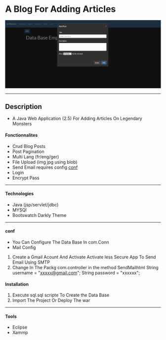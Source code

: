# A Blog For Adding Articles

![Project Image](./img/img.png)

---

## Description

- A Java Web Application (2.5) For Adding Articles On Legendary Monsters

#### Fonctionnalites

- Crud Blog Posts
- Post Pagination
- Multi Lang (fr/eng/ger)
- File Upload (img jpg using blob)
- Send Email requires config [conf](#conf)
- Login
- Encrypt Pass

---

#### Technologies

- Java (jsp/servlet/jdbc)
- MYSQl
- Bootswatch Darkly Theme

---

#### conf

- You Can Configure The Data Base In com.Conn
- Mail Config

1. Create a Gmail Acount And Activate Activate less Secure App To Send Email Using SMTP
2. Change In The Packg com.controller in the method SendMailhtml String username = "xxxxx@gmail.com";
   String password = "xxxxxx";

#### Installation

1. Execute sql.sql scripte To Create the Data Base
2. Import The Project Or Deploy The war

---

#### Tools

- Eclipse
- Xammp
